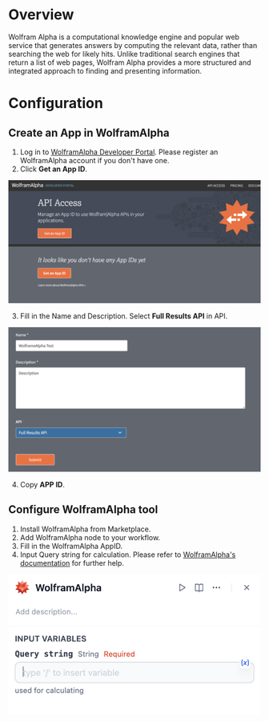 # Overview
Wolfram Alpha is a computational knowledge engine and popular web service that generates answers by computing the relevant data, rather than searching the web for likely hits. Unlike traditional search engines that return a list of web pages, Wolfram Alpha provides a more structured and integrated approach to finding and presenting information.

# Configuration
## Create an App in WolframAlpha
1. Log in to [WolframAlpha Developer Portal](https://developer.wolframalpha.com/access). Please register an WolframAlpha account if you don't have one.
2. Click **Get an App ID**.

![](./_assets/wolframalpha_developer.png)

3. Fill in the Name and Description. Select **Full Results API** in API.

![](./_assets/wolframalpha_create_app.png)

4. Copy **APP ID**.

## Configure WolframAlpha tool

1. Install WolframAlpha from Marketplace. 
2. Add WolframAlpha node to your workflow.
3. Fill in the WolframAlpha AppID.
4. Input Query string for calculation. Please refer to [WolframAlpha's documentation](https://products.wolframalpha.com/api/documentation) for further help. 

![](./_assets/wolframalpha_doc.png)